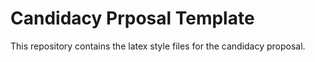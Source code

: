 # Candidacy Prposal Template

This repository contains the latex style files for the candidacy proposal.